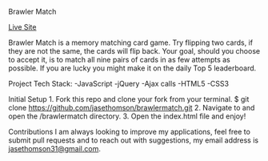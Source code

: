 Brawler Match

[Live Site](https://brawlermatch.jasethomson.com/)

Brawler Match is a memory matching card game. Try flipping two cards, if they are not the same, the cards will flip back. Your goal, should you choose to accept it, is to match all nine pairs of cards in as few attempts as possible. If you are lucky you might make it on the daily Top 5 leaderboard.

Project Tech Stack:
-JavaScript
-jQuery
-Ajax calls
-HTML5
-CSS3

Initial Setup
    1. Fork this repo and clone your fork from your terminal.
        $ git clone https://github.com/jasethomson/brawlermatch.git
    2. Navigate to and open the /brawlermatch directory.
    3. Open the index.html file and enjoy!

Contributions
I am always looking to improve my applications, feel free to submit pull requests and to reach out with suggestions, my email address is [jasethomson31@gmail.com](mailto:jasethomson31@gmail.com).
